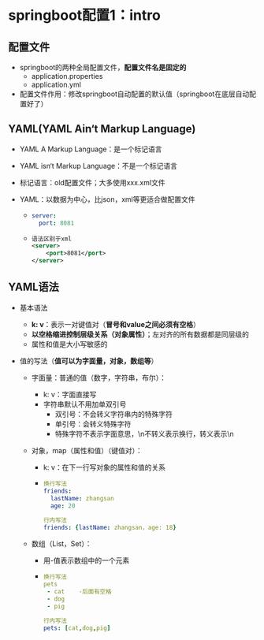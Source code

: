 # springboot配置1：intro



## 配置文件

* springboot的两种全局配置文件，**配置文件名是固定的**
  * application.properties
  * application.yml
* 配置文件作用：修改springboot自动配置的默认值（springboot在底层自动配置好了）

## YAML(YAML Ain‘t Markup Language)

* YAML A Markup Language：是一个标记语言

* YAML isn‘t Markup Language：不是一个标记语言

* 标记语言：old配置文件；大多使用xxx.xml文件

* YAML：以数据为中心，比json，xml等更适合做配置文件

  * ```yaml
    server:
      port: 8081
    ```

  * ```xml
    语法区别于xml
    <server>
    	<port>8081</port>
    </server>
    ```

## YAML语法

* 基本语法

  * **k: v**：表示一对键值对（**冒号和value之间必须有空格**）
  * **以空格缩进控制层级关系（对象属性）**；左对齐的所有数据都是同层级的
  * 属性和值是大小写敏感的

* 值的写法（**值可以为字面量，对象，数组等**）

  * 字面量：普通的值（数字，字符串，布尔）：

    * k: v：字面直接写
    * 字符串默认不用加单双引号
      * 双引号：不会转义字符串内的特殊字符
      * 单引号：会转义特殊字符
      * 特殊字符不表示字面意思，\n不转义表示换行，转义表示\n

  * 对象，map（属性和值）（键值对）：

    * k: v：在下一行写对象的属性和值的关系

    * ```yaml
      换行写法
      friends:
      	lastName: zhangsan
      	age: 20
      	
      行内写法
      friends: {lastName: zhangsan，age: 18}
      ```

  * 数组（List，Set）：

    * 用-值表示数组中的一个元素

    * ```yaml
      换行写法
      pets
       - cat	-后面有空格
       - dog
       - pig
       
      行内写法
      pets: [cat,dog,pig]
      ```


